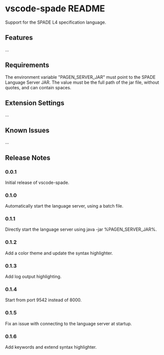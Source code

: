 # vscode-spade README

Support for the SPADE L4 specification language.

## Features

...

## Requirements

The environment variable "PAGEN\_SERVER\_JAR" must point to the SPADE Language Server JAR. The value must be the full path of the jar file, without quotes, and can contain spaces.

## Extension Settings

...

## Known Issues

...

## Release Notes

### 0.0.1

Initial release of vscode-spade.

### 0.1.0

Automatically start the language server, using a batch file.

### 0.1.1

Directly start the language server using java -jar %PAGEN\_SERVER\_JAR%.

### 0.1.2

Add a color theme and update the syntax highlighter.

### 0.1.3

Add log output highlighting. 

### 0.1.4

Start from port 9542 instead of 8000.

### 0.1.5

Fix an issue with connecting to the language server at startup.

### 0.1.6

Add keywords and extend syntax highlighter.
